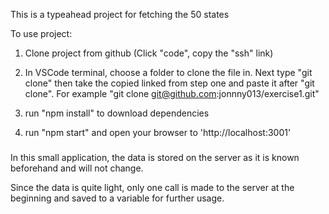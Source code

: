 This is a typeahead project for fetching the 50 states

To use project:

1. Clone project from github (Click "code", copy the "ssh" link)

2. In VSCode terminal, choose a folder to clone the file in. Next type "git clone" then take the copied linked from step one and paste it after "git clone". For example "git clone git@github.com:jonnny013/exercise1.git" 

3. run "npm install" to download dependencies

4. run "npm start" and open your browser to 'http://localhost:3001'


###

In this small application, the data is stored on the server as it is known beforehand and will not change.

Since the data is quite light, only one call is made to the server at the beginning and saved to a variable for further usage.
